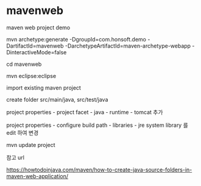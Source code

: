 # mavenweb
maven web project demo

mvn archetype:generate -DgroupId=com.honsoft.demo -DartifactId=mavenweb -DarchetypeArtifactId=maven-archetype-webapp -DinteractiveMode=false

cd mavenweb

mvn eclipse:eclipse

import existing maven project

create folder src/main/java, src/test/java

project properties - project facet - java - runtime - tomcat 추가

project properties - configure build path - libraries - jre system library 를 edit 하여 변경

mvn update project

참고 url

https://howtodoinjava.com/maven/how-to-create-java-source-folders-in-maven-web-application/
